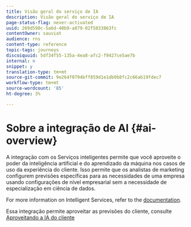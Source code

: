 ```yaml
---
title: Visão geral do serviço de IA
description: Visão geral do serviço de IA
page-status-flag: never-activated
uuid: 269d590c-5a6d-40b9-a879-02f5033863fc
contentOwner: sauviat
audience: rns
content-type: reference
topic-tags: journeys
discoiquuid: 5df34f55-135a-4ea8-afc2-f9427ce5ae7b
internal: n
snippet: y
translation-type: tm+mt
source-git-commit: 9e264f0794bff859d1e1db0b8fc2c66ab19fdec7
workflow-type: tm+mt
source-wordcount: '85'
ht-degree: 3%

---
```



# Sobre a integração de AI {#ai-overview}

A integração com os Serviços inteligentes permite que você aproveite o poder da inteligência artificial e do aprendizado da máquina nos casos de uso da experiência do cliente. Isso permite que os analistas de marketing configurem previsões específicas para as necessidades de uma empresa usando configurações de nível empresarial sem a necessidade de especialização em ciência de dados.

For more information on Intelligent Services, refer to the [documentation](https://docs.adobe.com/content/help/en/experience-platform/intelligent-services/home.html).

Essa integração permite aproveitar as previsões do cliente, consulte [Aproveitando a IA do cliente](../ai-services/leveraging-customer-ai.md)

<!--* fatigue scores, see [Leveraging Journey AI](../ai-services/leveraging-fatigue-scores.md)-->
